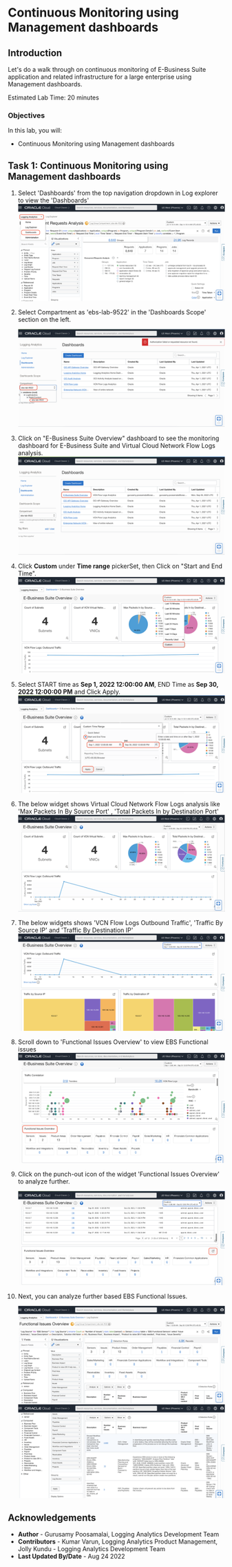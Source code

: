 # Continuous Monitoring using Management dashboards

## Introduction

Let's do a walk through on continuous monitoring of E-Business Suite application and related infrastructure for a large enterprise using Management dashboards.

Estimated Lab Time: 20 minutes


### Objectives

In this lab, you will:
* Continuous Monitoring using Management dashboards

## **Task 1:**  Continuous Monitoring using Management dashboards

1. Select 'Dashboards' from the top navigation dropdown in Log explorer to view the 'Dashboards'
   ![](images/la-nav-ebs-dashboard.png "Ui Desc")

2. Select Compartment as 'ebs-lab-9522' in the 'Dashboards Scope' section on the left.

   ![](images/la-dash-ebs-compartment.png "Ui Desc")

3. Click on "E-Business Suite Overview" dashboard to see the monitoring dashboard for E-Business Suite and Virtual Cloud Network Flow Logs analysis.
   ![](images/la-ebs-dashboard.png "Ui Desc")

4. Click **Custom** under **Time range** pickerSet, then Click on "Start and End Time".
   ![](images/la-dash-custom-time.png "Ui Desc")

5. Select START time as **Sep 1, 2022 12:00:00 AM**, END Time as **Sep 30, 2022 12:00:00 PM** and Click Apply.
   ![](images/la-custom-time-selection.png "Ui Desc")

6. The below widget shows Virtual Cloud Network Flow Logs analysis like 'Max Packets In By Source Port' , 'Total Packets In by Destination Port'
   ![](images/la-dash-vcn-packets.png "Ui Desc")

7. The below widgets shows 'VCN Flow Logs Outbound Traffic', 'Traffic By Source IP' and 'Traffic By Destination IP'
   ![](images/la-dash-vcn-traffic.png "Ui Desc")

8. Scroll down to 'Functional Issues Overview' to view EBS Functional issues
   ![](images/la-dash-ebs-functional-overview.png "Ui Desc")

9. Click on the punch-out icon of the widget 'Functional Issues Overview' to analyze further.

   ![](images/la-dash-ebs-functional-issues.png "UIdescription")

10. Next, you can analyze further based EBS Functional Issues.

    ![](images/la-ebs-functional-issue1.png "UIdescription")
    ![](images/la-ebs-functional-issue2.png "UIdescription")

## Acknowledgements
* **Author** - Gurusamy Poosamalai, Logging Analytics Development Team
* **Contributors** -  Kumar Varun, Logging Analytics Product Management, Jolly Kundu - Logging Analytics Development Team
* **Last Updated By/Date** - Aug 24 2022
